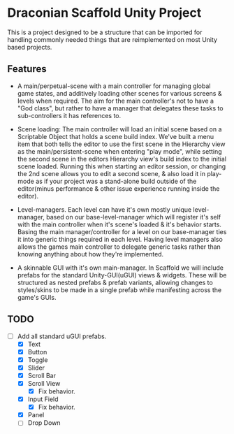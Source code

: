 # Draconian Scaffold Unity Project #
This is a project designed to be a structure that can be imported for handling commonly needed things that are reimplemented on most Unity based projects. 

## Features
- A main/perpetual-scene with a main controller for managing global game states, and additively loading other scenes for various screens & levels when required. The aim for the main controller's not to have a "God class", but rather to have a manager that delegates these tasks to sub-controllers it has references to. 

- Scene loading: The main controller will load an initial scene based on a Scriptable Object that holds a scene build index. We've built a menu item that both tells the editor to use the first scene in the Hierarchy view as the main/persistent-scene when entering "play mode", while setting the second scene in the editors Hierarchy view's build index to the initial scene loaded. Running this when starting an editor session, or changing the 2nd scene allows you to edit a second scene, & also load it in play-mode as if your project was a stand-alone build outside of the editor(minus performance & other issue experience running inside the editor). 

- Level-managers. Each level can have it's own mostly unique level-manager, based on our base-level-manager which will register it's self with the main controller when it's scene's loaded & it's behavior starts. Basing the main manager/controller for a level on our base-manager ties it into generic things required in each level. Having level managers also allows the games main controller to delegate generic tasks rather than knowing anything about how they're implemented. 

- A skinnable GUI with it's own main-manager. In Scaffold we will include prefabs for the standard Unity-GUI(uGUI) views & widgets. These will be structured as nested prefabs & prefab variants, allowing changes to styles/skins to be made in a single prefab while manifesting across the game's GUIs. 

## TODO
- [ ] Add all standard uGUI prefabs. 
    - [x] Text
    - [x] Button
    - [x] Toggle
    - [x] Slider
    - [x] Scroll Bar
    - [x] Scroll View
        - [x] Fix behavior. 
    - [x] Input Field
        - [x] Fix behavior. 
    - [x] Panel
    - [ ] Drop Down
